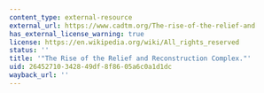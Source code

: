 ```yaml
---
content_type: external-resource
external_url: https://www.cadtm.org/The-rise-of-the-relief-and
has_external_license_warning: true
license: https://en.wikipedia.org/wiki/All_rights_reserved
status: ''
title: '"The Rise of the Relief and Reconstruction Complex."'
uid: 26452710-3428-49df-8f86-05a6c0a1d1dc
wayback_url: ''
---
```

